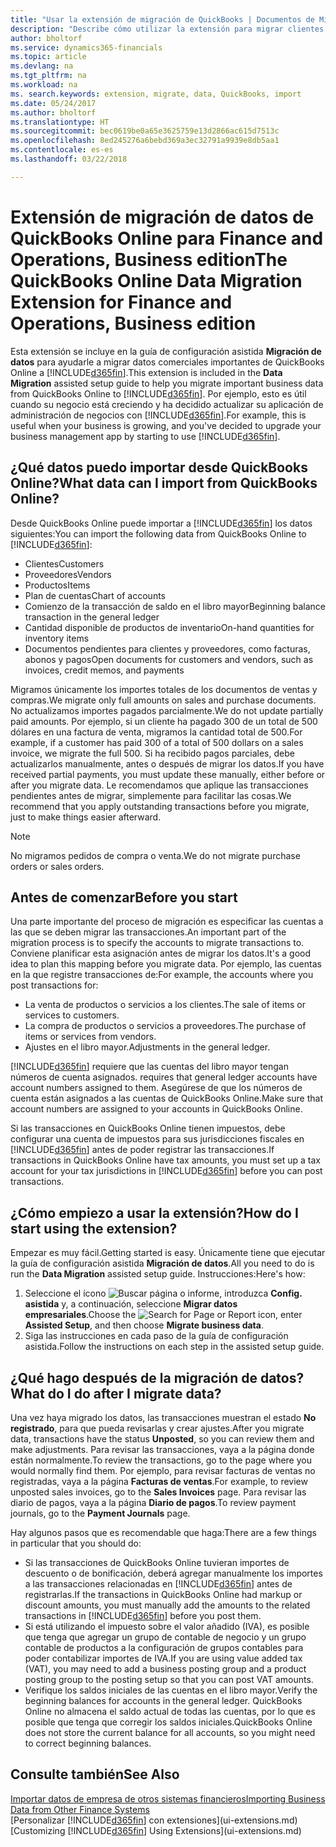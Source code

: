 ```yaml
---
title: "Usar la extensión de migración de QuickBooks | Documentos de Microsoft"
description: "Describe cómo utilizar la extensión para migrar clientes, proveedores, productos y cuentas desde QuickBooks Online a Finance and Operations, Business edition."
author: bholtorf
ms.service: dynamics365-financials
ms.topic: article
ms.devlang: na
ms.tgt_pltfrm: na
ms.workload: na
ms. search.keywords: extension, migrate, data, QuickBooks, import
ms.date: 05/24/2017
ms.author: bholtorf
ms.translationtype: HT
ms.sourcegitcommit: bec0619be0a65e3625759e13d2866ac615d7513c
ms.openlocfilehash: 8ed245276a6bebd369a3ec32791a9939e8db5aa1
ms.contentlocale: es-es
ms.lasthandoff: 03/22/2018

---
```


# <a name="the-quickbooks-online-data-migration-extension-for-finance-and-operations-business-edition"></a><span data-ttu-id="347b2-103">Extensión de migración de datos de QuickBooks Online para Finance and Operations, Business edition</span><span class="sxs-lookup"><span data-stu-id="347b2-103">The QuickBooks Online Data Migration Extension for Finance and Operations, Business edition</span></span>
<span data-ttu-id="347b2-104">Esta extensión se incluye en la guía de configuración asistida **Migración de datos** para ayudarle a migrar datos comerciales importantes de QuickBooks Online a [!INCLUDE[d365fin](includes/d365fin_md.md)].</span><span class="sxs-lookup"><span data-stu-id="347b2-104">This extension is included in the **Data Migration** assisted setup guide to help you migrate important business data from QuickBooks Online to [!INCLUDE[d365fin](includes/d365fin_md.md)].</span></span> <span data-ttu-id="347b2-105">Por ejemplo, esto es útil cuando su negocio está creciendo y ha decidido actualizar su aplicación de administración de negocios con [!INCLUDE[d365fin](includes/d365fin_md.md)].</span><span class="sxs-lookup"><span data-stu-id="347b2-105">For example, this is useful when your business is growing, and you've decided to upgrade your business management app by starting to use [!INCLUDE[d365fin](includes/d365fin_md.md)].</span></span>

## <a name="what-data-can-i-import-from-quickbooks-online"></a><span data-ttu-id="347b2-106">¿Qué datos puedo importar desde QuickBooks Online?</span><span class="sxs-lookup"><span data-stu-id="347b2-106">What data can I import from QuickBooks Online?</span></span>
<span data-ttu-id="347b2-107">Desde QuickBooks Online puede importar a [!INCLUDE[d365fin](includes/d365fin_md.md)] los datos siguientes:</span><span class="sxs-lookup"><span data-stu-id="347b2-107">You can import the following data from QuickBooks Online to [!INCLUDE[d365fin](includes/d365fin_md.md)]:</span></span>  

* <span data-ttu-id="347b2-108">Clientes</span><span class="sxs-lookup"><span data-stu-id="347b2-108">Customers</span></span>
* <span data-ttu-id="347b2-109">Proveedores</span><span class="sxs-lookup"><span data-stu-id="347b2-109">Vendors</span></span>
* <span data-ttu-id="347b2-110">Productos</span><span class="sxs-lookup"><span data-stu-id="347b2-110">Items</span></span>
* <span data-ttu-id="347b2-111">Plan de cuentas</span><span class="sxs-lookup"><span data-stu-id="347b2-111">Chart of accounts</span></span>
* <span data-ttu-id="347b2-112">Comienzo de la transacción de saldo en el libro mayor</span><span class="sxs-lookup"><span data-stu-id="347b2-112">Beginning balance transaction in the general ledger</span></span>
* <span data-ttu-id="347b2-113">Cantidad disponible de productos de inventario</span><span class="sxs-lookup"><span data-stu-id="347b2-113">On-hand quantities for inventory items</span></span>
* <span data-ttu-id="347b2-114">Documentos pendientes para clientes y proveedores, como facturas, abonos y pagos</span><span class="sxs-lookup"><span data-stu-id="347b2-114">Open documents for customers and vendors, such as invoices, credit memos, and payments</span></span>

<span data-ttu-id="347b2-115">Migramos únicamente los importes totales de los documentos de ventas y compras.</span><span class="sxs-lookup"><span data-stu-id="347b2-115">We migrate only full amounts on sales and purchase documents.</span></span> <span data-ttu-id="347b2-116">No actualizamos importes pagados parcialmente.</span><span class="sxs-lookup"><span data-stu-id="347b2-116">We do not update partially paid amounts.</span></span> <span data-ttu-id="347b2-117">Por ejemplo, si un cliente ha pagado 300 de un total de 500 dólares en una factura de venta, migramos la cantidad total de 500.</span><span class="sxs-lookup"><span data-stu-id="347b2-117">For example, if a customer has paid 300 of a total of 500 dollars on a sales invoice, we migrate the full 500.</span></span> <span data-ttu-id="347b2-118">Si ha recibido pagos parciales, debe actualizarlos manualmente, antes o después de migrar los datos.</span><span class="sxs-lookup"><span data-stu-id="347b2-118">If you have received partial payments, you must update these manually, either before or after you migrate data.</span></span> <span data-ttu-id="347b2-119">Le recomendamos que aplique las transacciones pendientes antes de migrar, simplemente para facilitar las cosas.</span><span class="sxs-lookup"><span data-stu-id="347b2-119">We recommend that you apply outstanding transactions before you migrate, just to make things easier afterward.</span></span>

> [!NOTE]  
>   <span data-ttu-id="347b2-120">No migramos pedidos de compra o venta.</span><span class="sxs-lookup"><span data-stu-id="347b2-120">We do not migrate purchase orders or sales orders.</span></span>

## <a name="before-you-start"></a><span data-ttu-id="347b2-121">Antes de comenzar</span><span class="sxs-lookup"><span data-stu-id="347b2-121">Before you start</span></span>
<span data-ttu-id="347b2-122">Una parte importante del proceso de migración es especificar las cuentas a las que se deben migrar las transacciones.</span><span class="sxs-lookup"><span data-stu-id="347b2-122">An important part of the migration process is to specify the accounts to migrate transactions to.</span></span> <span data-ttu-id="347b2-123">Conviene planificar esta asignación antes de migrar los datos.</span><span class="sxs-lookup"><span data-stu-id="347b2-123">It's a good idea to plan this mapping before you migrate data.</span></span> <span data-ttu-id="347b2-124">Por ejemplo, las cuentas en la que registre transacciones de:</span><span class="sxs-lookup"><span data-stu-id="347b2-124">For example, the accounts where you post transactions for:</span></span>  

* <span data-ttu-id="347b2-125">La venta de productos o servicios a los clientes.</span><span class="sxs-lookup"><span data-stu-id="347b2-125">The sale of items or services to customers.</span></span>
* <span data-ttu-id="347b2-126">La compra de productos o servicios a proveedores.</span><span class="sxs-lookup"><span data-stu-id="347b2-126">The purchase of items or services from vendors.</span></span>  
* <span data-ttu-id="347b2-127">Ajustes en el libro mayor.</span><span class="sxs-lookup"><span data-stu-id="347b2-127">Adjustments in the general ledger.</span></span>  

[!INCLUDE[d365fin](includes/d365fin_md.md)]<span data-ttu-id="347b2-128"> requiere que las cuentas del libro mayor tengan números de cuenta asignados.</span><span class="sxs-lookup"><span data-stu-id="347b2-128"> requires that general ledger accounts have account numbers assigned to them.</span></span> <span data-ttu-id="347b2-129">Asegúrese de que los números de cuenta están asignados a las cuentas de QuickBooks Online.</span><span class="sxs-lookup"><span data-stu-id="347b2-129">Make sure that account numbers are assigned to your accounts in QuickBooks Online.</span></span>

<span data-ttu-id="347b2-130">Si las transacciones en QuickBooks Online tienen impuestos, debe configurar una cuenta de impuestos para sus jurisdicciones fiscales en [!INCLUDE[d365fin](includes/d365fin_md.md)] antes de poder registrar las transacciones.</span><span class="sxs-lookup"><span data-stu-id="347b2-130">If transactions in QuickBooks Online have tax amounts, you must set up a tax account for your tax jurisdictions in [!INCLUDE[d365fin](includes/d365fin_md.md)] before you can post transactions.</span></span>

## <a name="how-do-i-start-using-the-extension"></a><span data-ttu-id="347b2-131">¿Cómo empiezo a usar la extensión?</span><span class="sxs-lookup"><span data-stu-id="347b2-131">How do I start using the extension?</span></span>
<span data-ttu-id="347b2-132">Empezar es muy fácil.</span><span class="sxs-lookup"><span data-stu-id="347b2-132">Getting started is easy.</span></span> <span data-ttu-id="347b2-133">Únicamente tiene que ejecutar la guía de configuración asistida **Migración de datos**.</span><span class="sxs-lookup"><span data-stu-id="347b2-133">All you need to do is run the **Data Migration** assisted setup guide.</span></span> <span data-ttu-id="347b2-134">Instrucciones:</span><span class="sxs-lookup"><span data-stu-id="347b2-134">Here's how:</span></span>

1. <span data-ttu-id="347b2-135">Seleccione el ícono ![Buscar página o informe](media/ui-search/search_small.png "Buscar página o informe"), introduzca **Config. asistida** y, a continuación, seleccione **Migrar datos empresariales**.</span><span class="sxs-lookup"><span data-stu-id="347b2-135">Choose the ![Search for Page or Report](media/ui-search/search_small.png "Search for Page or Report icon") icon, enter **Assisted Setup**, and then choose **Migrate business data**.</span></span>
2. <span data-ttu-id="347b2-136">Siga las instrucciones en cada paso de la guía de configuración asistida.</span><span class="sxs-lookup"><span data-stu-id="347b2-136">Follow the instructions on each step in the assisted setup guide.</span></span>

## <a name="what-do-i-do-after-i-migrate-data"></a><span data-ttu-id="347b2-137">¿Qué hago después de la migración de datos?</span><span class="sxs-lookup"><span data-stu-id="347b2-137">What do I do after I migrate data?</span></span>
<span data-ttu-id="347b2-138">Una vez haya migrado los datos, las transacciones muestran el estado **No registrado**, para que pueda revisarlas y crear ajustes.</span><span class="sxs-lookup"><span data-stu-id="347b2-138">After you migrate data, transactions have the status **Unposted**, so you can review them and make adjustments.</span></span> <span data-ttu-id="347b2-139">Para revisar las transacciones, vaya a la página donde están normalmente.</span><span class="sxs-lookup"><span data-stu-id="347b2-139">To review the transactions, go to the page where you would normally find them.</span></span> <span data-ttu-id="347b2-140">Por ejemplo, para revisar facturas de ventas no registradas, vaya a la página **Facturas de ventas**.</span><span class="sxs-lookup"><span data-stu-id="347b2-140">For example, to review unposted sales invoices, go to the **Sales Invoices** page.</span></span> <span data-ttu-id="347b2-141">Para revisar las diario de pagos, vaya a la página **Diario de pagos**.</span><span class="sxs-lookup"><span data-stu-id="347b2-141">To review payment journals, go to the **Payment Journals** page.</span></span>   

<span data-ttu-id="347b2-142">Hay algunos pasos que es recomendable que haga:</span><span class="sxs-lookup"><span data-stu-id="347b2-142">There are a few things in particular that you should do:</span></span>

* <span data-ttu-id="347b2-143">Si las transacciones de QuickBooks Online tuvieran importes de descuento o de bonificación, deberá agregar manualmente los importes a las transacciones relacionadas en [!INCLUDE[d365fin](includes/d365fin_md.md)] antes de registrarlas.</span><span class="sxs-lookup"><span data-stu-id="347b2-143">If the transactions in QuickBooks Online had markup or discount amounts, you must manually add the amounts to the related transactions in [!INCLUDE[d365fin](includes/d365fin_md.md)] before you post them.</span></span>
* <span data-ttu-id="347b2-144">Si está utilizando el impuesto sobre el valor añadido (IVA), es posible que tenga que agregar un grupo de contable de negocio y un grupo contable de productos a la configuración de grupos contables para poder contabilizar importes de IVA.</span><span class="sxs-lookup"><span data-stu-id="347b2-144">If you are using value added tax (VAT), you may need to add a business posting group and a product posting group to the posting setup so that you can post VAT amounts.</span></span>
* <span data-ttu-id="347b2-145">Verifique los saldos iniciales de las cuentas en el libro mayor.</span><span class="sxs-lookup"><span data-stu-id="347b2-145">Verify the beginning balances for accounts in the general ledger.</span></span> <span data-ttu-id="347b2-146">QuickBooks Online no almacena el saldo actual de todas las cuentas, por lo que es posible que tenga que corregir los saldos iniciales.</span><span class="sxs-lookup"><span data-stu-id="347b2-146">QuickBooks Online does not store the current balance for all accounts, so you might need to correct beginning balances.</span></span>

## <a name="see-also"></a><span data-ttu-id="347b2-147">Consulte también</span><span class="sxs-lookup"><span data-stu-id="347b2-147">See Also</span></span>
[<span data-ttu-id="347b2-148">Importar datos de empresa de otros sistemas financieros</span><span class="sxs-lookup"><span data-stu-id="347b2-148">Importing Business Data from Other Finance Systems</span></span>](upload-data.md)  
<span data-ttu-id="347b2-149">[Personalizar [!INCLUDE[d365fin](includes/d365fin_md.md)] con extensiones](ui-extensions.md)</span><span class="sxs-lookup"><span data-stu-id="347b2-149">[Customizing [!INCLUDE[d365fin](includes/d365fin_md.md)] Using Extensions](ui-extensions.md)</span></span>  

